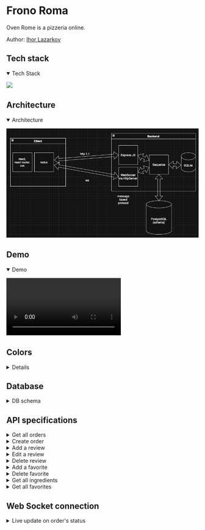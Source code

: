 # Frono Roma

Oven Rome is a pizzeria online.

Author: [Ihor Lazarkov](https://ihorlazarkov.github.io/IhorLazarkov/)

## Tech stack

<details open>
    <summary> Tech Stack</summary>
    
<img src="https://skillicons.dev/icons?i=html,css,javascript,react,redux,sequelize,vite,npm,nodejs,nginx,postgres,sqlite,git,github,vscode" heigth="40"></img>

</details>

## Architecture

<details open>
    <summary>Architecture</summary>

![db schema](./docs/forno-roma-architecture.png)
</details>

## Demo

<details open>
    <summary>Demo</summary>

![Video](./docs/demo.mov)

</details>

## Colors

<details>
    <summart>Colors palitra</summary>

    ```
        body{
            --primary-v1: #a6362c;
            --secondary-v1: #6e7f4e;
            --sub-primary-v1: #6c3b2a;
            --sub-secondary-v1: #fdf7f2;
            --third-v1: #333333;
        }
    ```

<span style="background-color:#a6362c; padding:15px; margin-bottom:20px;">#a6362c</span>
<span style="background-color:#6e7f4e; padding:15px; margin-bottom:20px;">#6e7f4e</span>
<span style="background-color:#6c3b2a; padding:15px; margin-bottom:20px;">#6c3b2a</span>
<span style="background-color:#fdf7f2; padding:15px; color:black;  margin-bottom:20px;">#fdf7f2</span>
<span style="background-color:#333333; padding:15px; margin-bottom:20px;">#333333</span>

</details>

## Database

<details>
  <summary>DB schema</summary>

![db schema](./docs/frono_romo_db_schema.png)

</details>

## API specifications


<details>
    <summary>Get all orders</summary>

__Headers__

    URI: /api/orders
    Method: GET
    

__Response__

    - status: 201

    response: 
        [
            "order_id": Number: {
                "created_at": String,
                "total": Number,
                "pizzas": [
                    {
                        "name": String,
                        "quantity" : Number,
                        "price": Number,
                    },
                    {
                        "name": String,
                        "quantity" : Number,
                        "price": Number,
                    },
                ]
            }
        ]

    - status 401 Unauthorized when use is not logged in
    
</details>

<details>
    <summary>Create order</summary>

__Headers__

    URI: /api/orders
    Method: POST
    Body: {
        "user_id": Number,
        "pizzas":[
            "pizza_id": Number,
        ],
        "total":Number
    }

__Response__

    - status: 201

    response: 
        {"message":"success"}

</details>

<details>
    <summary>Add a review</summary>

__Headers__

    URI: /api/review
    Method: POST
    Body: {
        "user_id": Number,
        "pizza_id: Number,
        "rating": Number,
        "review": String
    }

__Response__

    - status: 201

    response: 
        {"message":"success"}

    - status 401 Unauthorized when use is not logged in

</details>

<details>
    <summary>Edit a review</summary>

__Headers__

    URI: /api/review/:id
    Method: PUT
    Body: {
        "user_id": Number,
        "pizza_id: Number,
        "rating": Number,
        "review": String
    }

__Response__

    - status: 200

    response: 
        {"message":"success"}

    - status 401 Unauthorized when use is not logged in
    - status 403 Forbiden when use is not owner of the review

</details>

<details>
    <summary>Delete review</summary>

__Headers__

    URI: /api/review/:id
    Method: DELETE

__Response__

    - status: 200

    response: 
        {"message":"success"}

    - status 401 Unauthorized when use is not logged in
    - status 403 Forbiden when use is not owner of the review

</details>

<details>
    <summary>Add a favorite</summary>

__Headers__

    URI: /api/faivorite
    Method: POST
    Body: {
        "user_id": Number,
        "pizza_id: Number,
    }

__Response__

    - status: 201

    response: 
        {"message":"success"}

    - status 401 Unauthorized when user is not logged in

</details>

<details>
    <summary>Delete favorite</summary>

__Headers__

    URI: /api/faivorite/:favorit_id
    Method: DELTE

__Response__

    - status: 201

    response: 
        {"message":"success"}

    - status 401 Unauthorized when user is not logged in
    - status 403 Forbidden when user is not owner

</details>

<details>
    <summary>Get all ingredients</summary>

__Headers__

    URI: /api/ingredients
    Method: GET

__Response__

    status: 200

    response: 
    [
        {            
            "name":String,
            "image":String,
            "price":Number
        }
    ]
</details>

<details >
    <summary>Get all favorites</summary>

__Headers__

    URI: /api/session/favorites
    Method: GET

__Response__

    status: 200

    response: 
    [
        {            
            "name":String,
            "image":String
        }
    ]

</details>

## Web Socket connection

<details >
    <summary>Live update on order's status</summary>

__on_message__

    {            
        "state":String
    }

</details>